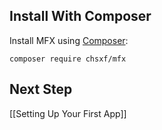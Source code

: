 ## Install With Composer

Install MFX using [Composer](https://getcomposer.org):

```
composer require chsxf/mfx
```

## Next Step

[[Setting Up Your First App]]